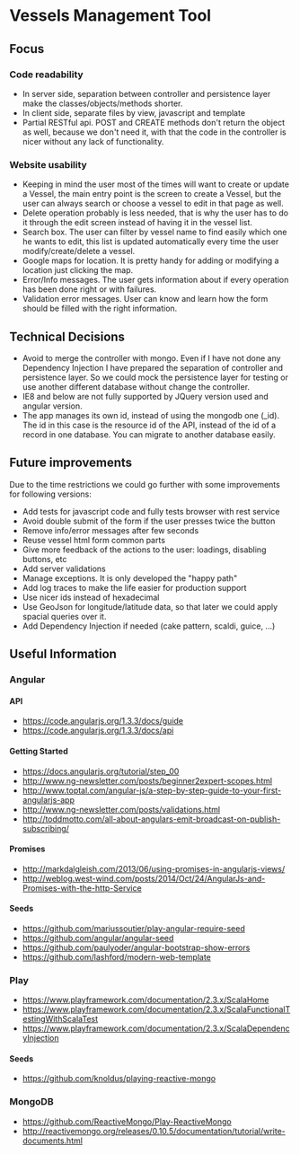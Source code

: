Vessels Management Tool
=================================

Focus
---------------------------

### Code readability

* In server side, separation between controller and persistence layer make the classes/objects/methods shorter.
* In client side, separate files by view, javascript and template
* Partial RESTful api. POST and CREATE methods don't return the object as well, because we don't need it, 
with that the code in the controller is nicer without any lack of functionality.

### Website usability

* Keeping in mind the user most of the times will want to create or update a Vessel, the main entry point is
the screen to create a Vessel, but the user can always search or choose a vessel to edit in that page as well.
* Delete operation probably is less needed, that is why the user has to do it through the edit screen instead of
having it in the vessel list.
* Search box. The user can filter by vessel name to find easily which one he wants to edit, this list is updated
automatically every time the user modify/create/delete a vessel.
* Google maps for location. It is pretty handy for adding or modifying a location just clicking the map.
* Error/Info messages. The user gets information about if every operation has been done right or with failures.
* Validation error messages. User can know and learn how the form should be filled with the right information.


Technical Decisions
---------------------------
* Avoid to merge the controller with mongo. Even if I have not done any Dependency Injection I have prepared the
separation of controller and persistence layer. So we could mock the persistence layer for testing or use another
different database without change the controller.
* IE8 and below are not fully supported by JQuery version used and angular version.
* The app manages its own id, instead of using the mongodb one (_id). The id in this case is the resource id of the API,
instead of the id of a record in one database. You can migrate to another database easily.

Future improvements
---------------------------
Due to the time restrictions we could go further with some improvements for following versions:

* Add tests for javascript code and fully tests browser with rest service
* Avoid double submit of the form if the user presses twice the button
* Remove info/error messages after few seconds
* Reuse vessel html form common parts
* Give more feedback of the actions to the user: loadings, disabling buttons, etc
* Add server validations
* Manage exceptions. It is only developed the "happy path"
* Add log traces to make the life easier for production support
* Use nicer ids instead of hexadecimal
* Use GeoJson for longitude/latitude data, so that later we could apply spacial queries over it.
* Add Dependency Injection if needed (cake pattern, scaldi, guice, ...)


Useful Information
---------------------------

### Angular
#### API
* https://code.angularjs.org/1.3.3/docs/guide
* https://code.angularjs.org/1.3.3/docs/api

#### Getting Started
* https://docs.angularjs.org/tutorial/step_00
* http://www.ng-newsletter.com/posts/beginner2expert-scopes.html
* http://www.toptal.com/angular-js/a-step-by-step-guide-to-your-first-angularjs-app
* http://www.ng-newsletter.com/posts/validations.html
* http://toddmotto.com/all-about-angulars-emit-broadcast-on-publish-subscribing/

#### Promises
* http://markdalgleish.com/2013/06/using-promises-in-angularjs-views/
* http://weblog.west-wind.com/posts/2014/Oct/24/AngularJs-and-Promises-with-the-http-Service

#### Seeds
* https://github.com/mariussoutier/play-angular-require-seed
* https://github.com/angular/angular-seed
* https://github.com/paulyoder/angular-bootstrap-show-errors
* https://github.com/lashford/modern-web-template

### Play
* https://www.playframework.com/documentation/2.3.x/ScalaHome
* https://www.playframework.com/documentation/2.3.x/ScalaFunctionalTestingWithScalaTest
* https://www.playframework.com/documentation/2.3.x/ScalaDependencyInjection

#### Seeds
* https://github.com/knoldus/playing-reactive-mongo

### MongoDB
* https://github.com/ReactiveMongo/Play-ReactiveMongo
* http://reactivemongo.org/releases/0.10.5/documentation/tutorial/write-documents.html


